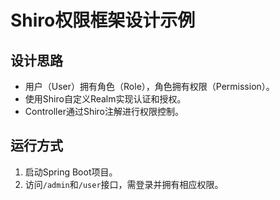 # Shiro权限框架设计示例

## 设计思路
- 用户（User）拥有角色（Role），角色拥有权限（Permission）。
- 使用Shiro自定义Realm实现认证和授权。
- Controller通过Shiro注解进行权限控制。

## 运行方式
1. 启动Spring Boot项目。
2. 访问`/admin`和`/user`接口，需登录并拥有相应权限。

